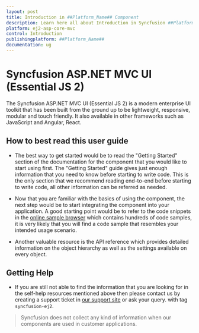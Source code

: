 ```yaml
---
layout: post
title: Introduction in ##Platform_Name## Component
description: Learn here all about Introduction in Syncfusion ##Platform_Name## component and more.
platform: ej2-asp-core-mvc
control: Introduction
publishingplatform: ##Platform_Name##
documentation: ug
---
```


# Syncfusion ASP.NET MVC UI (Essential JS 2)

The Syncfusion ASP.NET MVC UI (Essential JS 2) is a modern enterprise UI toolkit that has been built from the ground up to be lightweight, responsive, modular and touch friendly. It also available in other frameworks such as JavaScript and Angular, React.

## How to best read this user guide

* The best way to get started would be to read the "Getting Started" section of the
documentation for the component that you would like to start using first. The "Getting Started"
guide gives just enough information that you need to know before starting to write code.
This is the only section that we recommend reading end-to-end before starting to write code,
all other information can be referred as needed.

* Now that you are familiar with the basics of using the component, the next step would
be to start integrating the component into your application. A good starting point
would be to refer to the code snippets in the [online sample browser](https://ej2.syncfusion.com/aspnetmvc/)
which contains hundreds of code samples, it is very likely that you will find
a code sample that resembles your intended usage scenario.

* Another valuable resource is the API reference which provides detailed information on
the object hierarchy as well as the settings available on every object.

## Getting Help

* If you are still not able to find the information that you are looking for in the
self-help resources mentioned above then please contact us by creating a support ticket
in [our support site](http://syncfusion.com/support) or ask your query.
with tag `syncfusion-ej2`.

> Syncfusion does not collect any kind of information when our components are used in customer applications.